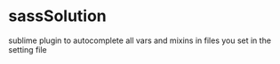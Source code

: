 # sassSolution
sublime plugin to autocomplete all vars and mixins in files you set in the setting file

